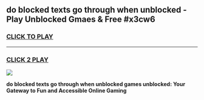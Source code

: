 
## do blocked texts go through when unblocked - Play Unblocked Gmaes & Free #x3cw6
<h3>
<a href="https://news.freeplayer.one?title=do_blocked_texts_go_through_when_unblocked&ref=24F">CLICK TO PLAY</a></h3>
<hr>

<h3>
<a href="https://news.freeplayer.one?title=do_blocked_texts_go_through_when_unblocked&ref=24F">CLICK 2 PLAY</a>
  
</h3>

<a href="https://news.freeplayer.one?title=do_blocked_texts_go_through_when_unblocked&ref=24F/"><img src="https://clearcache.store/games.png"></a>


**do blocked texts go through when unblocked games unblocked: Your Gateway to Fun and Accessible Online Gaming**
